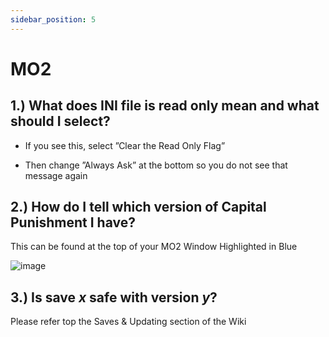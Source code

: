 ```yaml
---
sidebar_position: 5
---
```


# MO2

## **1.) What does INI file is read only mean and what should I select?**

 - If you see this, select ”Clear the Read Only Flag”

- Then change ”Always Ask” at the bottom so you do not see that message again 
  
## **2.) How do I tell which version of Capital Punishment I have?**
  
This can be found at the top of your MO2 Window Highlighted in Blue

![image](https://user-images.githubusercontent.com/112358568/210460652-4f6d4d3f-6056-4438-9ce9-9a49a984d939.png)

## **3.) Is save _x_ safe with version _y_?**

Please refer top the Saves & Updating section of the Wiki
